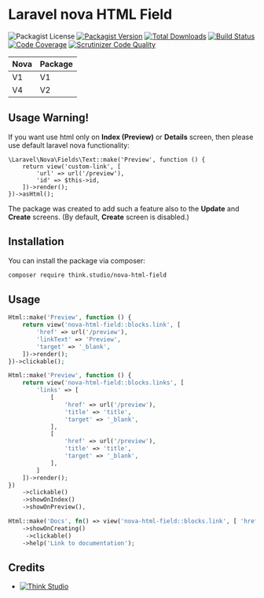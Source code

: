 # Laravel nova HTML Field

![Packagist License](https://img.shields.io/packagist/l/think.studio/nova-html-field?color=%234dc71f)
[![Packagist Version](https://img.shields.io/packagist/v/think.studio/nova-html-field)](https://packagist.org/packages/think.studio/nova-html-field)
[![Total Downloads](https://img.shields.io/packagist/dt/think.studio/nova-html-field)](https://packagist.org/packages/think.studio/nova-html-field)
[![Build Status](https://scrutinizer-ci.com/g/dev-think-one/nova-html-field/badges/build.png?b=main)](https://scrutinizer-ci.com/g/dev-think-one/nova-html-field/build-status/main)
[![Code Coverage](https://scrutinizer-ci.com/g/dev-think-one/nova-html-field/badges/coverage.png?b=main)](https://scrutinizer-ci.com/g/dev-think-one/nova-html-field/?branch=main)
[![Scrutinizer Code Quality](https://scrutinizer-ci.com/g/dev-think-one/nova-html-field/badges/quality-score.png?b=main)](https://scrutinizer-ci.com/g/dev-think-one/nova-html-field/?branch=main)


| Nova | Package |
|------|------|
| V1   | V1   |
| V4   | V2   |

## Usage Warning!

If you want use html only on **Index (Preview)** or **Details** screen, then please use default laravel nova functionality:

```injectablephp
\Laravel\Nova\Fields\Text::make('Preview', function () {
    return view('custom-link', [
        'url' => url('/preview'),
        'id' => $this->id,
    ])->render();
})->asHtml();
```

The package was created to add such a feature also to the **Update** and **Create** screens.
(By default, **Create** screen is disabled.)

## Installation

You can install the package via composer:

```bash
composer require think.studio/nova-html-field
```

## Usage
 
```php
Html::make('Preview', function () {
    return view('nova-html-field::blocks.link', [
        'href' => url('/preview'),
        'linkText' => 'Preview',
        'target' => '_blank',
    ])->render();
})->clickable();

Html::make('Preview', function () {
    return view('nova-html-field::blocks.links', [
        'links' => [
            [
                'href' => url('/preview'),
                'title' => 'title',
                'target' => '_blank',
            ],
            [
                'href' => url('/preview'),
                'title' => 'title',
                'target' => '_blank',
            ],
        ]
    ])->render();
})
    ->clickable()
    ->showOnIndex()
    ->showOnPreview(),
```

```php
Html::make('Docs', fn() => view('nova-html-field::blocks.link', [ 'href' => $this->resource->pdfUrl(), ])->render() )
    ->showOnCreating()
     ->clickable()
    ->help('Link to documentation');
```

## Credits

- [![Think Studio](https://yaroslawww.github.io/images/sponsors/packages/logo-think-studio.png)](https://think.studio/)
